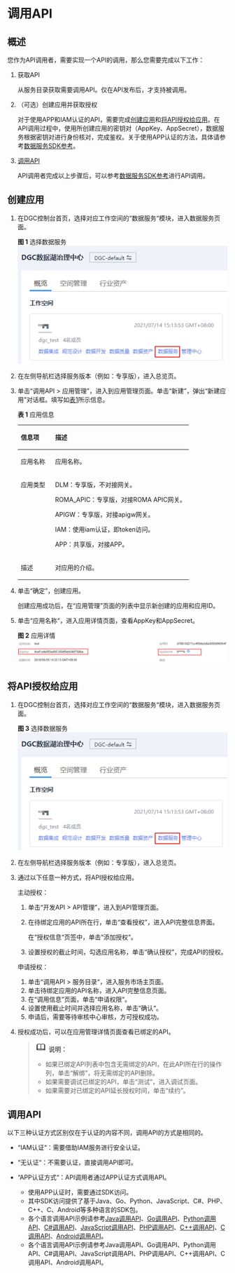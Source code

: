 # 调用API<a name="dgc_01_0309"></a>

## 概述<a name="zh-cn_topic_0179716875_section173921475315"></a>

您作为API调用者，需要实现一个API的调用，那么您需要完成以下工作：

1.  获取API

    从服务目录获取需要调用API。仅在API发布后，才支持被调用。

2.  （可选）创建应用并获取授权

    对于使用APP和IAM认证的API，需要完成[创建应用](调用API.md#zh-cn_topic_0179716875_section266103219405)和[将API授权给应用](调用API.md#zh-cn_topic_0179716875_section173071443114111)。在API调用过程中，使用所创建应用的密钥对（AppKey、AppSecret），数据服务根据密钥对进行身份核对，完成鉴权。关于使用APP认证的方法，具体请参考[数据服务SDK参考](https://support.huaweicloud.com/sdkreference-dgc/dgc_06_1001.html)。

3.  [调用API](调用API.md#zh-cn_topic_0179716875_section13147154512613)

    API调用者完成以上步骤后，可以参考[数据服务SDK参考](https://support.huaweicloud.com/sdkreference-dgc/dgc_06_1001.html)进行API调用。


## 创建应用<a name="zh-cn_topic_0179716875_section266103219405"></a>

1.  在DGC控制台首页，选择对应工作空间的“数据服务“模块，进入数据服务页面。

    **图 1**  选择数据服务<a name="dgc_01_0313_dgc_01_0009_fig1540042925813"></a>  
    ![](figures/选择数据服务.png "选择数据服务")


1.  在左侧导航栏选择服务版本（例如：专享版），进入总览页。
2.  单击“调用API \> 应用管理”，进入到应用管理页面。单击“新建”，弹出“新建应用”对话框。填写如[表1](#zh-cn_topic_0179716875_table195413315428)所示信息。

    **表 1**  应用信息

    <a name="zh-cn_topic_0179716875_table195413315428"></a>
    <table><thead align="left"><tr id="zh-cn_topic_0179716875_row45523384220"><th class="cellrowborder" valign="top" width="20%" id="mcps1.2.3.1.1"><p id="zh-cn_topic_0179716875_p65563314423"><a name="zh-cn_topic_0179716875_p65563314423"></a><a name="zh-cn_topic_0179716875_p65563314423"></a>信息项</p>
    </th>
    <th class="cellrowborder" valign="top" width="80%" id="mcps1.2.3.1.2"><p id="zh-cn_topic_0179716875_p356183311427"><a name="zh-cn_topic_0179716875_p356183311427"></a><a name="zh-cn_topic_0179716875_p356183311427"></a>描述</p>
    </th>
    </tr>
    </thead>
    <tbody><tr id="zh-cn_topic_0179716875_row1156183364219"><td class="cellrowborder" valign="top" width="20%" headers="mcps1.2.3.1.1 "><p id="zh-cn_topic_0179716875_p105616333427"><a name="zh-cn_topic_0179716875_p105616333427"></a><a name="zh-cn_topic_0179716875_p105616333427"></a>应用名称</p>
    </td>
    <td class="cellrowborder" valign="top" width="80%" headers="mcps1.2.3.1.2 "><p id="zh-cn_topic_0179716875_p1656123374219"><a name="zh-cn_topic_0179716875_p1656123374219"></a><a name="zh-cn_topic_0179716875_p1656123374219"></a>应用名称。</p>
    </td>
    </tr>
    <tr id="row1075891833218"><td class="cellrowborder" valign="top" width="20%" headers="mcps1.2.3.1.1 "><p id="p7761618163215"><a name="p7761618163215"></a><a name="p7761618163215"></a>应用类型</p>
    </td>
    <td class="cellrowborder" valign="top" width="80%" headers="mcps1.2.3.1.2 "><p id="p1667035213216"><a name="p1667035213216"></a><a name="p1667035213216"></a>DLM：专享版，不对接网关。</p>
    <p id="p11839185615325"><a name="p11839185615325"></a><a name="p11839185615325"></a>ROMA_APIC：专享版，对接ROMA APIC网关。</p>
    <p id="p43212014337"><a name="p43212014337"></a><a name="p43212014337"></a>APIGW：专享版，对接apigw网关。</p>
    <p id="p14761118173214"><a name="p14761118173214"></a><a name="p14761118173214"></a>IAM：使用iam认证，即token访问。</p>
    <p id="p6227184762917"><a name="p6227184762917"></a><a name="p6227184762917"></a>APP：共享版，对接APP。</p>
    </td>
    </tr>
    <tr id="zh-cn_topic_0179716875_row14879114316433"><td class="cellrowborder" valign="top" width="20%" headers="mcps1.2.3.1.1 "><p id="zh-cn_topic_0179716875_p12880154304320"><a name="zh-cn_topic_0179716875_p12880154304320"></a><a name="zh-cn_topic_0179716875_p12880154304320"></a>描述</p>
    </td>
    <td class="cellrowborder" valign="top" width="80%" headers="mcps1.2.3.1.2 "><p id="zh-cn_topic_0179716875_p48801043134312"><a name="zh-cn_topic_0179716875_p48801043134312"></a><a name="zh-cn_topic_0179716875_p48801043134312"></a>对应用的介绍。</p>
    </td>
    </tr>
    </tbody>
    </table>

3.  单击“确定”，创建应用。

    创建应用成功后，在“应用管理”页面的列表中显示新创建的应用和应用ID。

4.  单击“应用名称“，进入应用详情页面，查看AppKey和AppSecret。

    **图 2**  应用详情<a name="zh-cn_topic_0179716875_fig12329145204214"></a>  
    ![](figures/应用详情.png "应用详情")


## 将API授权给应用<a name="zh-cn_topic_0179716875_section173071443114111"></a>

1.  在DGC控制台首页，选择对应工作空间的“数据服务“模块，进入数据服务页面。

    **图 3**  选择数据服务<a name="dgc_01_0313_dgc_01_0009_fig1540042925813_1"></a>  
    ![](figures/选择数据服务.png "选择数据服务")


1.  在左侧导航栏选择服务版本（例如：专享版），进入总览页。
2.  通过以下任意一种方式，将API授权给应用。

    主动授权：

    1.  单击“开发API \> API管理”，进入到API管理页面。
    2.  在待绑定应用的API所在行，单击“查看授权”，进入API完整信息界面。

        在“授权信息“页签中，单击“添加授权“。

    3.  设置授权的截止时间，勾选应用名称，单击“确认授权”，完成API的授权。

    申请授权：

    1.  单击“调用API  \>  服务目录“，进入服务市场主页面。
    2.  单击待绑定应用的API名称，进入API完整信息页面。
    3.  在“调用信息”页面，单击“申请权限“。
    4.  设置使用截止时间并选择应用名称，单击“确认“。
    5.  申请后，需要等待审核中心审核，方可授权成功。

3.  授权成功后，可以在应用管理详情页面查看已绑定的API。

    >![](public_sys-resources/icon-note.gif) **说明：** 
    >-   如果已绑定API列表中包含无需绑定的API，在此API所在行的操作列，单击“解绑”，将无需绑定的API删除。
    >-   如果需要调试已绑定的API，单击“测试”，进入调试页面。
    >-   如果需要对已绑定的API延长授权时间，单击“续约”。


## 调用API<a name="zh-cn_topic_0179716875_section13147154512613"></a>

以下三种认证方式区别仅在于认证的内容不同，调用API的方式是相同的。

-   “IAM认证“：需要借助IAM服务进行安全认证。
-   “无认证“：不需要认证，直接调用API即可。

-   “APP认证方式“：API调用者通过APP认证方式调用API。
    -   使用APP认证时，需要通过SDK访问。
    -   其中SDK访问提供了基于Java、Go、Python、JavaScript、C\#、PHP、C++、C、Android等多种语言的SDK包。
    -   各个语言调用API示例请参考[Java调用API](https://support.huaweicloud.com/sdkreference-dgc/dgc_06_1004.html#section5)、[Go调用API](https://support.huaweicloud.com/sdkreference-dgc/dgc_06_1005.html#section4)、[Python调用API](https://support.huaweicloud.com/sdkreference-dgc/dgc_06_1006.html#section4)、[C\#调用API](https://support.huaweicloud.com/sdkreference-dgc/dgc_06_1007.html#section4)、[JavaScript调用API](https://support.huaweicloud.com/sdkreference-dgc/dgc_06_1008.html#section4)、[PHP调用API](https://support.huaweicloud.com/sdkreference-dgc/dgc_06_1009.html#section4)、[C++调用API](https://support.huaweicloud.com/sdkreference-dgc/dgc_06_1010.html#section3)、[C调用API](https://support.huaweicloud.com/sdkreference-dgc/dgc_06_1011.html#section3)、[Android调用API](https://support.huaweicloud.com/sdkreference-dgc/dgc_06_1012.html#section4)。
    -   各个语言调用API示例请参考Java调用API、Go调用API、Python调用API、C\#调用API、JavaScript调用API、PHP调用API、C++调用API、C调用API、Android调用API。


